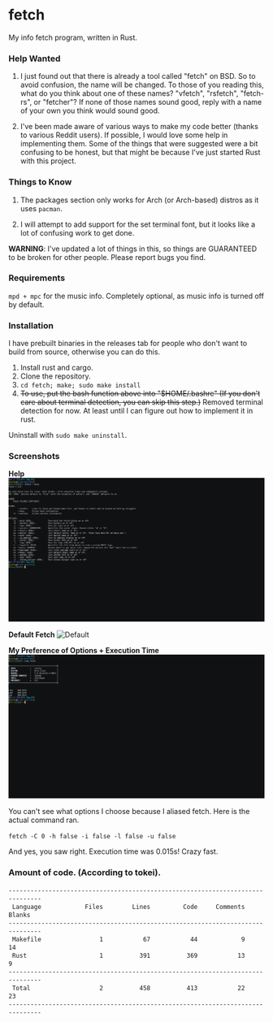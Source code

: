 # fetch
My info fetch program, written in Rust.

### Help Wanted

1. I just found out that there is already a tool called "fetch" on BSD. So to avoid confusion, the name will be changed. To those of you reading this, what do you think about one of these names? "vfetch", "rsfetch", "fetch-rs", or "fetcher"? If none of those names sound good, reply with a name of your own you think would sound good.

2. I've been made aware of various ways to make my code better (thanks to various Reddit users). If possible, I would love some help in implementing them. Some of the things that were suggested were a bit confusing to be honest, but that might be because I've just started Rust with this project.

### Things to Know

1. The packages section only works for Arch (or Arch-based) distros as it uses `pacman`.

2. I will attempt to add support for the set terminal font, but it looks like a lot of confusing work to get done.

**WARNING**: I've updated a lot of things in this, so things are GUARANTEED to be broken for other people. Please report bugs you find.

### Requirements
`mpd + mpc` for the music info. Completely optional, as music info is turned off by default.

### Installation
I have prebuilt binaries in the releases tab for people who don't want to build from source, otherwise you can do this.

1. Install rust and cargo.
2. Clone the repository.
3. `cd fetch; make; sudo make install`
4. ~~To use, put the bash function above into "$HOME/.bashrc" (If you don't care about terminal detection, you can skip this step.)~~ Removed terminal detection for now. At least until I can figure out how to implement it in rust.

Uninstall with `sudo make uninstall`.

### Screenshots

**Help**
![Help](Screenshots/help.png?raw=true "Help")

**Default Fetch**
![Default](Screenshots/default.png?raw=true "Default")

**My Preference of Options + Execution Time**
![Default](Screenshots/preference.png?raw=true "Default")

You can't see what options I choose because I aliased fetch. Here is the actual command ran.

`fetch -C 0 -h false -i false -l false -u false`

And yes, you saw right. Execution time was 0.015s! Crazy fast.

### Amount of code. (According to tokei).

```
-------------------------------------------------------------------------------
 Language            Files        Lines         Code     Comments       Blanks
-------------------------------------------------------------------------------
 Makefile                1           67           44            9           14
 Rust                    1          391          369           13            9
-------------------------------------------------------------------------------
 Total                   2          458          413           22           23
-------------------------------------------------------------------------------
```
